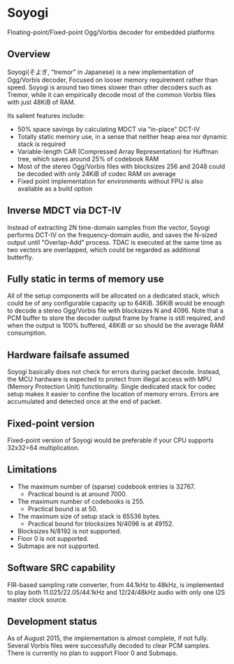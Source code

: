 # Soyogi
Floating-point/Fixed-point Ogg/Vorbis decoder for embedded platforms

## Overview
Soyogi(そよぎ, "tremor" in Japanese) is a new implementation of Ogg/Vorbis decoder,
Focused on looser memory requirement rather than speed.
Soyogi is around two times slower than other decoders such as Tremor,
while it can empirically decode most of the common Vorbis files with just 48KiB of RAM.

Its salient features include:
* 50% space savings by calculating MDCT via "in-place" DCT-IV
* Totally static memory use, in a sense that neither heap area nor dynamic stack is required
* Variable-length CAR (Compressed Array Representation) for Huffman tree, which saves around 25% of codebook RAM
* Most of the stereo Ogg/Vorbis files with blocksizes 256 and 2048 could be decoded with only 24KiB of codec RAM on average
* Fixed point implementation for environments without FPU is also available as a build option

## Inverse MDCT via DCT-IV
Instead of extracting 2N time-domain samples from the vector,
Soyogi performs DCT-IV on the frequency-domain audio,
and saves the N-sized output until "Overlap-Add" process.
TDAC is executed at the same time as two vectors are overlapped,
which could be regarded as additional butterfly.

## Fully static in terms of memory use
All of the setup components will be allocated on a dedicated stack,
which could be of any configurable capacity up to 64KiB.
36KiB would be enough to decode a stereo Ogg/Vorbis file with blocksizes N and 4096.
Note that a PCM buffer to store the decoder output frame by frame is still required,
and when the output is 100% buffered, 48KiB or so should be the average RAM consumption.

## Hardware failsafe assumed
Soyogi basically does not check for errors during packet decode.
Instead, the MCU hardware is expected to protect from illegal access
with MPU (Memory Protection Unit) functionality.
Single dedicated stack for codec setup makes it easier to confine
the location of memory errors.
Errors are accumulated and detected once at the end of packet.

## Fixed-point version
Fixed-point version of Soyogi would be preferable if your CPU supports 32x32=64 multiplication.

## Limitations
* The maximum number of (sparse) codebook entries is 32767.
  * Practical bound is at around 7000.
* The maximum number of codebooks is 255.
  * Practical bound is at 50.
* The maximum size of setup stack is 65536 bytes.
  * Practical bound for blocksizes N/4096 is at 49152.
* Blocksizes N/8192 is not supported.
* Floor 0 is not supported.
* Submaps are not supported.

## Software SRC capability
FIR-based sampling rate converter, from 44.1kHz to 48kHz,
is implemented to play both 11.025/22.05/44.1kHz and 12/24/48kHz audio
with only one I2S master clock source.

## Development status
As of August 2015, the implementation is almost complete, if not fully.
Several Vorbis files were successfully decoded to clear PCM samples.
There is currently no plan to support Floor 0 and Submaps.
